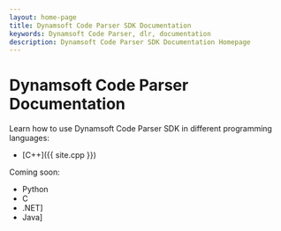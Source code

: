 ```yaml
---
layout: home-page
title: Dynamsoft Code Parser SDK Documentation
keywords: Dynamsoft Code Parser, dlr, documentation
description: Dynamsoft Code Parser SDK Documentation Homepage
---
```


# Dynamsoft Code Parser Documentation

Learn how to use Dynamsoft Code Parser SDK in different programming languages:

- [C++]({{ site.cpp }})

Coming soon:

- Python
- C
- .NET]
- Java]
